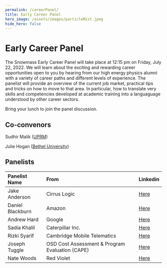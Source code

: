 ```yaml
---
permalink: /careerPanel/
title: Early Career Panel
hero_image: /assets/images/particleMist.jpeg
hide_hero: false
---
```


# Early Career Panel

The Snowmass Early Career Panel will take place at 12:15 pm on Friday, July 22, 2022.
We will learn about the exciting and rewarding career opportunities open to you by hearing from our high energy physics alumni with a variety of career paths and different levels of experience. The panelist will provide an overview of the current job market, practical tips and tricks on how to move to that area. In particular, how to translate very skills and competencies developed at academic training into a languaguage understood by other career sectors.

Bring your lunch to join the panel discussion.

## Co-convenors
Sudhir Malik ([UPRM](http://charma.uprm.edu/~malik/))

Julie Hogan ([Bethel University](https://www.bethel.edu/academics/faculty/julie-hogan))

## Panelists

| Panelist Name| From | Linkedin      |
| :---        |    :----   |          :--- | 
| Jake Anderson  | Cirrus Logic       | [Here](https://www.linkedin.com/in/jacob-anderson/) |
| Daniel Blackburn   | Amazon        | [Here](https://www.linkedin.com/in/daniel-blackburn/)  |
| Andrew Hard    | Google        | [Here](https://www.linkedin.com/in/andrew-hard-25b690a5/)	     |
| Sadia Khalil   | Caterpillar Inc.        | [Here](https://www.linkedin.com/in/sadiakhalil/)  |
| Rizki Syarif   | Cambridge Mobile Telematics        | [Here](https://www.linkedin.com/in/rizki-syarif-84399416/)  |
| Joseph Tuggle  | OSD Cost Assessment & Program Evaluation (CAPE)        | 	[Here](https://www.linkedin.com/in/josephmtuggle/)      |
| Nate Woods     | Red Violet       | [Here](https://www.linkedin.com/in/nate-woods-96967a145/)     |

																					
